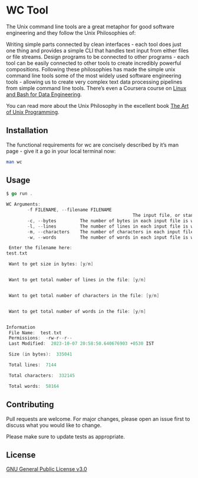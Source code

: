 # WC Tool

The Unix command line tools are a great metaphor for good software engineering and they follow the Unix Philosophies of:

Writing simple parts connected by clean interfaces - each tool does just one thing and provides a simple CLI that handles text input from either files or file streams.
Design programs to be connected to other programs - each tool can be easily connected to other tools to create incredibly powerful compositions.
Following these philosophies has made the simple unix command line tools some of the most widely used software engineering tools - allowing us to create very complex text data processing pipelines from simple command line tools. There’s even a Coursera course on [Linux and Bash for Data Engineering](https://gb.coursera.org/learn/linux-and-bash-for-data-engineering-duke).

You can read more about the Unix Philosophy in the excellent book [The Art of Unix Programming](http://www.catb.org/~esr/writings/taoup/html/).

## Installation

The functional requirements for wc are concisely described by it’s man page - give it a go in your local terminal now:

```bash
man wc
```

## Usage

```go
$ go run .

WC Arguments:
        -f FILENAME, --filename FILENAME 
                                                The input file, or standard input (if no file is specified) to the standard output.
        -c, --bytes         The number of bytes in each input file is written to the standard output.
        -l, --lines         The number of lines in each input file is written to the standard output.
        -m, --characters    The number of characters in each input file is written to the standard output.
        -w, --words         The number of words in each input file is written to the standard output.

 Enter the filename here: 
test.txt

 Want to get size in bytes: [y/n]


 Want to get total number of lines in the file: [y/n]


 Want to get total number of characters in the file: [y/n]


 Want to get total number of words in the file: [y/n]


Information 
 File Name:  test.txt
 Permissions:  -rw-r--r--
 Last Modified:  2023-10-07 20:58:50.640676903 +0530 IST

 Size (in bytes):  335041

 Total lines:  7144

 Total characters:  332145

 Total words:  58164
```

## Contributing

Pull requests are welcome. For major changes, please open an issue first
to discuss what you would like to change.

Please make sure to update tests as appropriate.

## License

[GNU General Public License v3.0](https://github.com/abhishekpatel946/coding-challeges/blob/ba3743f975ac8f2b8ad5757813a729336d131955/LICENSE)